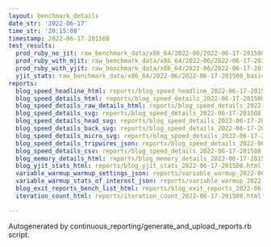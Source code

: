 ```yaml
---
layout: benchmark_details
date_str: '2022-06-17'
time_str: '20:15:08'
timestamp: 2022-06-17-201508
test_results:
  prod_ruby_no_jit: raw_benchmark_data/x86_64/2022-06/2022-06-17-201508_basic_benchmark_prod_ruby_no_jit.json
  prod_ruby_with_mjit: raw_benchmark_data/x86_64/2022-06/2022-06-17-201508_basic_benchmark_prod_ruby_with_mjit.json
  prod_ruby_with_yjit: raw_benchmark_data/x86_64/2022-06/2022-06-17-201508_basic_benchmark_prod_ruby_with_yjit.json
  yjit_stats: raw_benchmark_data/x86_64/2022-06/2022-06-17-201508_basic_benchmark_yjit_stats.json
reports:
  blog_speed_headline_html: reports/blog_speed_headline_2022-06-17-201508.html
  blog_speed_details_html: reports/blog_speed_details_2022-06-17-201508.html
  blog_speed_details_raw_details_html: reports/blog_speed_details_2022-06-17-201508.raw_details.html
  blog_speed_details_svg: reports/blog_speed_details_2022-06-17-201508.svg
  blog_speed_details_head_svg: reports/blog_speed_details_2022-06-17-201508.head.svg
  blog_speed_details_back_svg: reports/blog_speed_details_2022-06-17-201508.back.svg
  blog_speed_details_micro_svg: reports/blog_speed_details_2022-06-17-201508.micro.svg
  blog_speed_details_tripwires_json: reports/blog_speed_details_2022-06-17-201508.tripwires.json
  blog_speed_details_csv: reports/blog_speed_details_2022-06-17-201508.csv
  blog_memory_details_html: reports/blog_memory_details_2022-06-17-201508.html
  blog_yjit_stats_html: reports/blog_yjit_stats_2022-06-17-201508.html
  variable_warmup_warmup_settings_json: reports/variable_warmup_2022-06-17-201508.warmup_settings.json
  variable_warmup_stats_of_interest_json: reports/variable_warmup_2022-06-17-201508.stats_of_interest.json
  blog_exit_reports_bench_list_html: reports/blog_exit_reports_2022-06-17-201508.bench_list.html
  iteration_count_html: reports/iteration_count_2022-06-17-201508.html

---
```

Autogenerated by continuous_reporting/generate_and_upload_reports.rb script.
